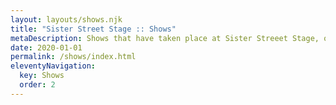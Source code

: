 ```yaml
---
layout: layouts/shows.njk
title: "Sister Street Stage :: Shows"
metaDescription: Shows that have taken place at Sister Streeet Stage, or news about upcoming shows.
date: 2020-01-01
permalink: /shows/index.html
eleventyNavigation:
  key: Shows
  order: 2
---
```

